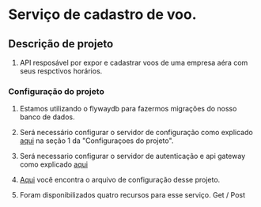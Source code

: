 # Serviço de cadastro de voo.

## Descrição de projeto
1. API resposável por expor e cadastrar voos de uma empresa aéra com seus respctivos horários.

### Configuração do projeto

  1. Estamos utilizando o flywaydb para fazermos migrações do nosso banco de dados.
  2. Será necessário configurar o servidor de configuração como explicado [aqui](https://github.com/viniciuscomics/atech-multi-module/blob/master/atech-server-register/README.md) na seção 1 da "Configuraçoes do projeto".
  3. Será necessario configurar o servidor de autenticação e api gateway como explicado [aqui](https://github.com/viniciuscomics/atech-multi-module/blob/master/atech-auth-server/README.md) 
  4. [Aqui](https://github.com/viniciuscomics/atech-config/blob/master/atech-flight-control.properties) 
     você encontra o arquivo de configuração desse projeto.
     
  5. Foram disponibilizados quatro recursos para esse serviço.
     Get / Post
    
